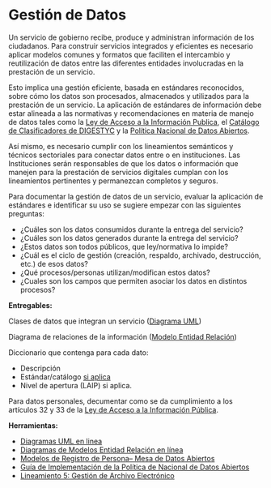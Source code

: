 # Gestión de Datos

Un servicio de gobierno recibe, produce y administran información de los ciudadanos. Para construir servicios integrados y eficientes es necesario aplicar modelos comunes y formatos que faciliten el intercambio y reutilización de datos entre las diferentes entidades involucradas en la prestación de un servicio.

Esto implica una gestión eficiente, basada en estándares reconocidos,  sobre cómo los datos son procesados, almacenados y utilizados para la prestación de un servicio. La aplicación de estándares de información debe estar alineada a las normativas y recomendaciones en materia de manejo de datos tales como la [Ley de Acceso a la Información Publica](https://www.gobiernoabierto.gob.sv/pages/ley-de-acceso-a-la-informacion-publica), el [Catálogo de Clasificadores de DIGESTYC](http://aplicaciones.digestyc.gob.sv/clasificadoresv2) y la [Política Nacional de Datos Abiertos](https://www.gobiernoelectronico.gob.sv/?p=770).

Así mismo, es necesario cumplir con los lineamientos semánticos y técnicos sectoriales para conectar datos entre o en instituciones. Las Instituciones serán responsables de que los datos o información que manejen para la prestación de servicios digitales cumplan con los lineamientos pertinentes y permanezcan completos y seguros.

Para documentar la gestión de datos de un servicio, evaluar la aplicación de estándares e identificar su uso se sugiere empezar con las siguientes preguntas:

* ¿Cuáles son los datos consumidos durante la entrega del servicio?
* ¿Cuáles son los datos generados durante la entrega del servicio?
* ¿Estos datos son todos públicos, que ley/normativa lo impide?
* ¿Cuál es el ciclo de gestión (creación, respaldo, archivado, destrucción, etc.) de esos datos?
* ¿Qué procesos/personas utilizan/modifican estos datos?
* ¿Cuales son los campos que permiten asociar los datos en distintos procesos?

**Entregables:**

Clases de datos que integran un servicio ([Diagrama UML](https://es.wikipedia.org/wiki/Diagrama_de_clases))

Diagrama de relaciones de la información ([Modelo Entidad Relación](https://es.wikipedia.org/wiki/Modelo_entidad-relaci%C3%B3n))

Diccionario que contenga para cada dato:
*  Descripción
*  Estándar/catálogo [si aplica](http://aplicaciones.digestyc.gob.sv/clasificadoresv2)
*  Nivel de apertura (LAIP) si aplica.

Para datos personales, decumentar como se da cumplimiento a los artículos 32 y 33 de la [Ley de Acceso a la Información Pública](https://www.asamblea.gob.sv/sites/default/files/documents/decretos/171117_073009410_archivo_documento_legislativo.pdf).

**Herramientas:**

* [Diagramas UML en linea](https://draw.io) 
* [Diagramas de Modelos Entidad Relación en línea](https://draw.io) 
* [Modelos de Registro de Persona– Mesa de Datos Abiertos](https://www.gobiernoelectronico.gob.sv/?p=451)
* [Guía de Implementación de la Política de Nacional de Datos Abiertos]( 
https://www.gobiernoelectronico.gob.sv/?p=770)
* [Lineamiento 5: Gestión de Archivo Electrónico](https://www.transparencia.gob.sv/institutions/ansp/documents/152979/download)
